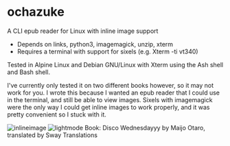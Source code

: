 # ochazuke
A CLI epub reader for Linux with inline image support

- Depends on links, python3, imagemagick, unzip, xterm
- Requires a terminal with support for sixels (e.g. Xterm -ti vt340)

Tested in Alpine Linux and Debian GNU/Linux with Xterm using the Ash shell and Bash shell.

I've currently only tested it on two different books however, so it may not work for you. 
I wrote this because I wanted an epub reader that I could use in the terminal, and still be able to view images. Sixels with imagemagick were the only way I could get inline images to work properly, and it was pretty convenient so I stuck with it. 

![inlineimage](https://user-images.githubusercontent.com/103208374/171634897-c80a3d59-d4f8-4f9e-bbd2-e6dc08030af1.png)
![lightmode](https://user-images.githubusercontent.com/103208374/171634899-5150ef84-d9e8-4827-b0d1-45cd098bd097.png)
Book: Disco Wednesdayyy by Maijo Otaro, translated by Sway Translations
